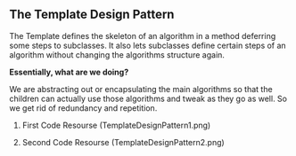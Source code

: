 ## The Template Design Pattern

<p> The Template defines the skeleton of an algorithm in a method deferring some steps to subclasses.
It also lets subclasses define certain steps of an algorithm without changing the algorithms structure again.

  <b> Essentially, what are we doing? </b>

We are abstracting out or encapsulating the main algorithms so that the children can actually use those
algorithms and tweak as they go as well.
So we get rid of redundancy and repetition. </p>

1. First Code Resourse 
(TemplateDesignPattern1.png)

2. Second Code Resourse
(TemplateDesignPattern2.png)
